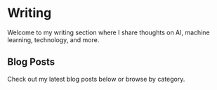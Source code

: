 # Writing

Welcome to my writing section where I share thoughts on AI, machine learning, technology, and more.

## Blog Posts

Check out my latest blog posts below or browse by category.